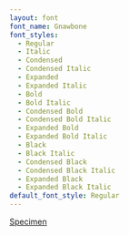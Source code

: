 ```yaml
---
layout: font
font_name: Gnawbone
font_styles:
  - Regular
  - Italic
  - Condensed
  - Condensed Italic
  - Expanded
  - Expanded Italic
  - Bold
  - Bold Italic
  - Condensed Bold
  - Condensed Bold Italic
  - Expanded Bold
  - Expanded Bold Italic
  - Black
  - Black Italic
  - Condensed Black
  - Condensed Black Italic
  - Expanded Black
  - Expanded Black Italic
default_font_style: Regular
---
```


[Specimen](/assets/pdf/Gnawbone-Specimen.pdf)
